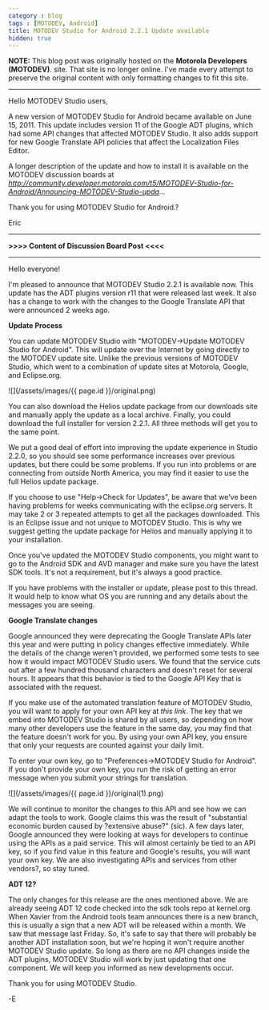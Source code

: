 ```yaml
---
category : blog
tags : [MOTODEV, Android]
title: MOTODEV Studio for Android 2.2.1 Update available
hidden: true
---
```

**NOTE:** This blog post was originally hosted on the **Motorola Developers (MOTODEV)**. site. That site is no longer online. I've made every attempt to preserve the original content with only formatting changes to fit this site.

---

Hello MOTODEV Studio users,

A new version of MOTODEV Studio for Android became available on June 15,
2011. This update includes version 11 of the Google ADT plugins, which
had some API changes that affected MOTODEV Studio. It also adds support
for new Google Translate API policies that affect the Localization Files
Editor.

A longer description of the update and how to install it is available on
the MOTODEV discussion boards at
*http://community.developer.motorola.com/t5/MOTODEV-Studio-for-Android/Announcing-MOTODEV-Studio-upda...*

Thank you for using MOTODEV Studio for Android.?

Eric

------------------------------------------------------------------------

**&gt;&gt;&gt;&gt; Content of Discussion Board Post &lt;&lt;&lt;&lt;**

------------------------------------------------------------------------

Hello everyone!

I'm pleased to announce that MOTODEV Studio 2.2.1 is available now. This
update has the ADT plugins version r11 that were released last week. It
also has a change to work with the changes to the Google Translate API
that were announced 2 weeks ago.

**Update Process**

You can update MOTODEV Studio with "MOTODEV-&gt;Update MOTODEV Studio
for Android". This will update over the Internet by going directly to
the MOTODEV update site. Unlike the previous versions of MOTODEV Studio,
which went to a combination of update sites at Motorola, Google, and
Eclipse.org.

![](/assets/images/{{ page.id }}/original.png)

You can also download the Helios update package from our downloads site
and manually apply the update as a local archive. Finally, you could
download the full installer for version 2.2.1. All three methods will
get you to the same point.

We put a good deal of effort into improving the update experience in
Studio 2.2.0, so you should see some performance increases over previous
updates, but there could be some problems. If you run into problems or
are connecting from outside North America, you may find it easier to use
the full Helios update package.

If you choose to use "Help-&gt;Check for Updates", be aware that we've
been having problems for weeks communicating with the eclipse.org
servers. It may take 2 or 3 repeated attempts to get all the packages
downloaded. This is an Eclipse issue and not unique to MOTODEV Studio.
This is why we suggest getting the update package for Helios and
manually applying it to your installation.

Once you've updated the MOTODEV Studio components, you might want to go
to the Android SDK and AVD manager and make sure you have the latest SDK
tools. It's not a requirement, but it's always a good practice.

If you have problems with the installer or update, please post to this
thread. It would help to know what OS you are running and any details
about the messages you are seeing.

**Google Translate changes**

Google announced they were deprecating the Google Translate APIs later
this year and were putting in policy changes effective immediately.
While the details of the change weren't provided, we performed some
tests to see how it would impact MOTODEV Studio users. We found that the
service cuts out after a few hundred thousand characters and doesn't
reset for several hours. It appears that this behavior is tied to the
Google API Key that is associated with the request.

If you make use of the automated translation feature of MOTODEV Studio,
you will want to apply for your own API key at *this link*. The key that
we embed into MOTODEV Studio is shared by all users, so depending on how
many other developers use the feature in the same day, you may find that
the feature doesn't work for you. By using your own API key, you ensure
that only your requests are counted against your daily limit.

To enter your own key, go to "Preferences-&gt;MOTODEV Studio for
Android". If you don't provide your own key, you run the risk of getting
an error message when you submit your strings for translation.

![](/assets/images/{{ page.id }}/original(1).png)

We will continue to monitor the changes to this API and see how we can
adapt the tools to work. Google claims this was the result of
"substantial economic burden caused by ?extensive abuse?" (sic). A few
days later, Google announced they were looking at ways for developers to
continue using the APIs as a paid service. This will almost certainly be
tied to an API key, so if you find value in this feature and Google's
results, you will want your own key. We are also investigating APIs and
services from other vendors?, so stay tuned.

**ADT 12?**

The only changes for this release are the ones mentioned above. We are
already seeing ADT 12 code checked into the sdk tools repo at
kernel.org. When Xavier from the Android tools team announces there is a
new branch, this is usually a sign that a new ADT will be released
within a month. We saw that message last Friday. So, it's safe to say
that there will probably be another ADT installation soon, but we're
hoping it won't require another MOTODEV Studio update. So long as there
are no API changes inside the ADT plugins, MOTODEV Studio will work by
just updating that one component. We will keep you informed as new
developments occur.

Thank you for using MOTODEV Studio.

-E
